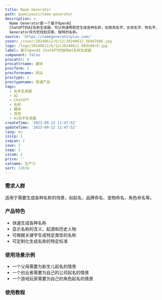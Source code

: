 ```yaml
---
title: Name Generator
path: quweiyouxi/name-generator
description: >-
  Name Generator是一个基于OpenAI
  ChatGPT的AI名称生成器，可以快速帮助您生成各种名称，如男孩名字、女孩名字、狗名字、昵称、假名字、国家名字、YouTube名字、角色名字等。您只需要简单输入提示，它就可以在几秒钟内完成。除了名称，我们还会显示与名称相关的含义、起源和历史人物等特殊功能。Name
  Generator将为您找到完美、独特的名称。
source: 'https://namegeneratorplus.com/'
cover: /cover/20240612/6/12/20240612_369d7686.jpg
logo: /logo/20240612/6/12/20240612_90d588c6.jpg
label: 基于OpenAI ChatGPT的独特AI名称生成器
component: false
procattr: 9
procattrname: 趣味
procform: 1
procformname: 网站
proctype: 1
proctypename: 普通产品
tags:
  - 名称生成器
  - AI
  - ChatGPT
  - 名称
  - 趣味
  - 其他
  - Ai名字生成器
createTime: '2023-09-12 11:47:52'
updateTime: '2023-09-12 11:47:52'
lang: en
isicp: 2
isqian: 2
iswx: 2
isqq: 2
iscom: 2
price: ''
catname: 生产力
sort: 12634
---
```




### 需求人群
适用于需要生成各种名称的场景，如起名、品牌命名、宠物命名、角色命名等。

### 产品特色
- 快速生成各种名称
- 显示名称的含义、起源和历史人物
- 可根据关键字生成特定类型的名称
- 可定制化生成名称的特定标准

### 使用场景示例
- 一个父母需要为新生儿起名的情景
- 一个创业者需要为自己的公司起名的情景
- 一个游戏玩家需要为自己的角色起名的情景

### 使用教程


  
